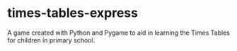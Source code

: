 # times-tables-express
A game created with Python and Pygame to aid in learning the Times Tables for children in primary school.
